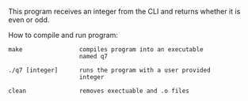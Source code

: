 This program receives an integer from the CLI and
returns whether it is even or odd.

How to compile and run program:

    make                compiles program into an executable
                        named q7

    ./q7 [integer]      runs the program with a user provided
                        integer

    clean               removes exectuable and .o files
